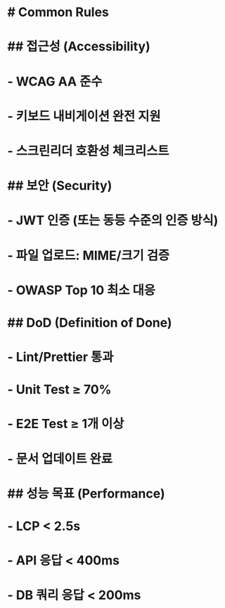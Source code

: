 # \# Common Rules

# 

# \## 접근성 (Accessibility)

# \- WCAG AA 준수

# \- 키보드 내비게이션 완전 지원

# \- 스크린리더 호환성 체크리스트

# 

# \## 보안 (Security)

# \- JWT 인증 (또는 동등 수준의 인증 방식)

# \- 파일 업로드: MIME/크기 검증

# \- OWASP Top 10 최소 대응

# 

# \## DoD (Definition of Done)

# \- Lint/Prettier 통과

# \- Unit Test ≥ 70%

# \- E2E Test ≥ 1개 이상

# \- 문서 업데이트 완료

# 

# \## 성능 목표 (Performance)

# \- LCP < 2.5s

# \- API 응답 < 400ms

# \- DB 쿼리 응답 < 200ms

# 


